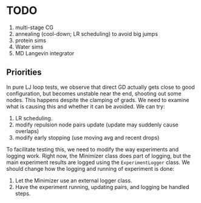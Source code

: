 # TODO

1. multi-stage CG
2. annealing (cool-down; LR scheduling) to avoid big jumps 
3. protein sims 
4. Water sims 
4. MD Langevin integrator


## Priorities
In pure LJ loop tests, we observe that direct GD actually gets close to good configuration, but becomes unstable near the end, shooting out some nodes. 
This happens despite the clamping of grads. 
We need to examine what is causing this and whether it can be avoided. 
We can try:
1. LR scheduling.
2. modify repulsion node pairs update (update may suddenly cause overlaps)
3. modify early stopping (use moving avg and recent drops)

To facilitate testing this, we need to modify the way experiments and logging work. 
Right now, the Minimizer class does part of logging, but the main experiment results are logged using the `ExperimentLogger` class. 
We should change how the logging and running of experiment is done:

1. Let the Minimizer use an external logger class. 
2. Have the experiment running, updating pairs, and logging be handled  steps. 
